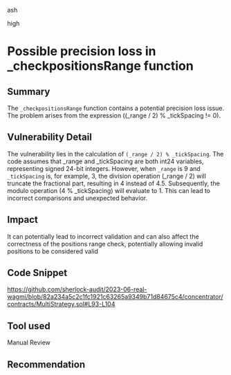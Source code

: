 ash

high

# Possible precision loss in _checkpositionsRange function

## Summary
The `_checkpositionsRange` function contains a potential precision loss issue. The problem arises from the expression ((_range / 2) % _tickSpacing != 0).

## Vulnerability Detail
The vulnerability lies in the calculation of `(_range / 2) % _tickSpacing`. The code assumes that _range and _tickSpacing are both int24 variables, representing signed 24-bit integers. However, when  `_range` is 9 and `_tickSpacing` is, for example, 3, the division operation (_range / 2) will truncate the fractional part, resulting in 4 instead of 4.5. Subsequently, the modulo operation (4 % _tickSpacing) will evaluate to 1. This can lead to incorrect comparisons and unexpected behavior.

## Impact
It can potentially lead to incorrect validation and can also affect the correctness of the positions range check, potentially allowing invalid positions to be considered valid

## Code Snippet
https://github.com/sherlock-audit/2023-06-real-wagmi/blob/82a234a5c2c1fc1921c63265a9349b71d84675c4/concentrator/contracts/MultiStrategy.sol#L93-L104
## Tool used

Manual Review



## Recommendation

